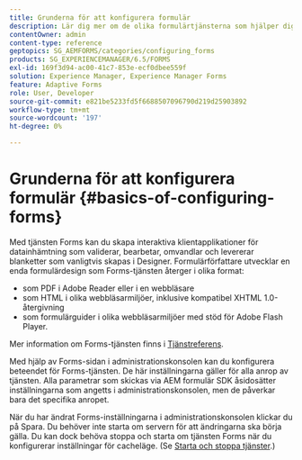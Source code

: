```yaml
---
title: Grunderna för att konfigurera formulär
description: Lär dig mer om de olika formulärtjänsterna som hjälper dig att skapa interaktiva program för datainhämtning.
contentOwner: admin
content-type: reference
geptopics: SG_AEMFORMS/categories/configuring_forms
products: SG_EXPERIENCEMANAGER/6.5/FORMS
exl-id: 169f3d94-ac00-41c7-853e-ecf0dbee559f
solution: Experience Manager, Experience Manager Forms
feature: Adaptive Forms
role: User, Developer
source-git-commit: e821be5233fd5f6688507096790d219d25903892
workflow-type: tm+mt
source-wordcount: '197'
ht-degree: 0%

---
```


# Grunderna för att konfigurera formulär {#basics-of-configuring-forms}

Med tjänsten Forms kan du skapa interaktiva klientapplikationer för datainhämtning som validerar, bearbetar, omvandlar och levererar blanketter som vanligtvis skapas i Designer. Formulärförfattare utvecklar en enda formulärdesign som Forms-tjänsten återger i olika format:

* som PDF i Adobe Reader eller i en webbläsare
* som HTML i olika webbläsarmiljöer, inklusive kompatibel XHTML 1.0-återgivning
* som formulärguider i olika webbläsarmiljöer med stöd för Adobe Flash Player.

Mer information om Forms-tjänsten finns i [Tjänstreferens](https://www.adobe.com/go/learn_aemforms_services_63).

Med hjälp av Forms-sidan i administrationskonsolen kan du konfigurera beteendet för Forms-tjänsten. De här inställningarna gäller för alla anrop av tjänsten. Alla parametrar som skickas via AEM formulär SDK åsidosätter inställningarna som angetts i administrationskonsolen, men de påverkar bara det specifika anropet.

När du har ändrat Forms-inställningarna i administrationskonsolen klickar du på Spara. Du behöver inte starta om servern för att ändringarna ska börja gälla. Du kan dock behöva stoppa och starta om tjänsten Forms när du konfigurerar inställningar för cacheläge. (Se [Starta och stoppa tjänster](/help/forms/using/admin-help/starting-stopping-services.md#starting-and-stopping-services).)
